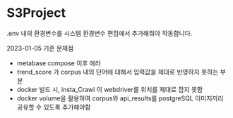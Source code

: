 # S3Project

.env 내의 환경변수를 시스템 환경변수 편집에서 추가해줘야 작동합니다.

2023-01-05 기준 문제점

- metabase compose 이후 에러
- trend_score 가 corpus 내의 단어에 대해서 입력값을 제대로 반영하지 못하는 부분
- docker 빌드 시, insta_Crawl 이 webdriver를 위치를 제대로 잡지 못함
- docker volume을 활용하여 corpus와 api_results를 postgreSQL 이미지끼리 공유할 수 있도록 추가해야함
 
